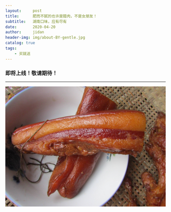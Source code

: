 ```yaml
---
layout:     post
title:      肥而不腻的也许是腊肉，不是女朋友！
subtitle:   湖南口味，应有尽有
date:       2020-04-20
author:     jidan
header-img: img/about-BY-gentle.jpg
catalog: true
tags:
    - 买就送
---
```

### 即将上线！敬请期待！
---
![](/img/te/1.jpg)